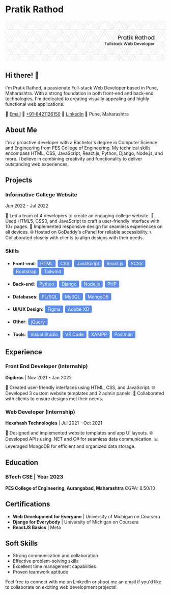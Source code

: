 # Pratik Rathod

![Profile Banner](https://github.com/PratikRathod712/PratikRathod712/blob/main/Linkdin%20bg.png)

## Hi there! 👋

I'm Pratik Rathod, a passionate Full-stack Web Developer based in Pune, Maharashtra. With a strong foundation in both front-end and back-end technologies, I'm dedicated to creating visually appealing and highly functional web applications.

📧 [Email](mailto:pratik712002rathod@gmail.com)
📱 [+91-8421126150](tel:+918421126150)
💼 [LinkedIn](https://www.linkedin.com/in/pratikrathoddev/)
📍 Pune, Maharashtra

## About Me

I'm a proactive developer with a Bachelor's degree in Computer Science and Engineering from PES College of Engineering. My technical skills encompass HTML, CSS, JavaScript, React.js, Python, Django, Node.js, and more. I believe in combining creativity and functionality to deliver outstanding web experiences.

## Projects

### Informative College Website
Jun 2022 - Jul 2022

🚀 Led a team of 4 developers to create an engaging college website.
🎨 Used HTML5, CSS3, and JavaScript to craft a user-friendly interface with 10+ pages.
📱 Implemented responsive design for seamless experiences on all devices.
🌐 Hosted on GoDaddy's cPanel for reliable accessibility.
📞 Collaborated closely with clients to align designs with their needs.

<style>
.skill-badge {
  display: inline-block;
  padding: 0.2em 0.6em;
  margin: 0.1em;
  font-size: 14px;
  border-radius: 4px;
  background-color: #5E8DE3;
  color: white;
}
</style>

### Skills
- **Front-end**: 
  <span class="skill-badge">HTML</span>
  <span class="skill-badge">CSS</span>
  <span class="skill-badge">JavaScript</span>
  <span class="skill-badge">React.js</span>
  <span class="skill-badge">SCSS</span>
  <span class="skill-badge">Bootstrap</span>
  <span class="skill-badge">Tailwind</span>
  
- **Back-end**:
  <span class="skill-badge">Python</span>
  <span class="skill-badge">Django</span>
  <span class="skill-badge">Node.js</span>
  <span class="skill-badge">PHP</span>
  
- **Databases**:
  <span class="skill-badge">PL/SQL</span>
  <span class="skill-badge">MySQL</span>
  <span class="skill-badge">MongoDB</span>
  
- **UI/UX Design**:
  <span class="skill-badge">Figma</span>
  <span class="skill-badge">Adobe XD</span>
  
- **Other**:
  <span class="skill-badge">jQuery</span>
  
- **Tools**:
  <span class="skill-badge">Visual Studio</span>
  <span class="skill-badge">VS Code</span>
  <span class="skill-badge">XAMPP</span>
  <span class="skill-badge">Postman</span>


## Experience

### Front End Developer (Internship)
**Digibros** | Nov 2021 - Jan 2022

🎉 Created user-friendly interfaces using HTML, CSS, and JavaScript.
🌐 Developed 3 custom website templates and 2 admin panels.
🤝 Collaborated with clients to ensure designs met their needs.

### Web Developer (Internship)
**Hexahash Technologies** | Jul 2021 - Oct 2021

🎨 Designed and implemented website templates and app UI layouts.
🌐 Developed APIs using .NET and C# for seamless data communication.
📊 Leveraged MongoDB for efficient and organized data storage.

## Education

### BTech CSE | Year 2023
**PES College of Engineering, Aurangabad, Maharashtra**
CGPA: 8.50/10

## Certifications

- **Web Development for Everyone** | University of Michigan on Coursera
- **Django for Everybody** | University of Michigan on Coursera
- **ReactJS Basics** | Meta

## Soft Skills

- Strong communication and collaboration
- Effective problem-solving skills
- Excellent time management capabilities
- Proven teamwork aptitude

Feel free to connect with me on LinkedIn or shoot me an email if you'd like to collaborate on exciting web development projects!
